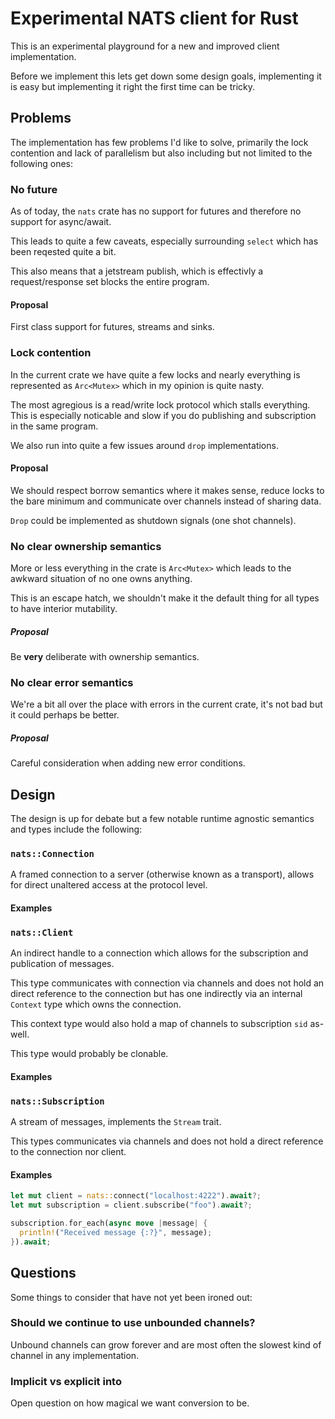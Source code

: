 # Experimental NATS client for Rust

This is an experimental playground for a new and improved client
implementation.

Before we implement this lets get down some design goals, implementing
it is easy but implementing it right the first time can be tricky.

## Problems

The implementation has few problems I'd like to solve, primarily the lock
contention and lack of parallelism but also including but not limited to the
following ones:

### No future

As of today, the `nats` crate has no support for futures and therefore no
support for async/await.

This leads to quite a few caveats, especially surrounding `select` which has
been reqested quite a bit.

This also means that a jetstream publish, which is effectivly a request/response
set blocks the entire program.

#### Proposal

First class support for futures, streams and sinks.

### Lock contention

In the current crate we have quite a few locks and nearly everything is
represented as `Arc<Mutex>` which in my opinion is quite nasty.

The most agregious is a read/write lock protocol which stalls everything.
This is especially noticable and slow if you do publishing and subscription in
the same program.

We also run into quite a few issues around `drop` implementations.

#### Proposal

We should respect borrow semantics where it makes sense, reduce locks to the
bare minimum and communicate over channels instead of sharing data.

`Drop` could be implemented as shutdown signals (one shot channels).


### No clear ownership semantics 

More or less everything in the crate is `Arc<Mutex>` which leads to the awkward
situation of no one owns anything.

This is an escape hatch, we shouldn't make it the default thing for all types
to have interior mutability.

##### Proposal

Be **very** deliberate with ownership semantics.


### No clear error semantics

We're a bit all over the place with errors in the current crate, it's not bad
but it could perhaps be better.

##### Proposal

Careful consideration when adding new error conditions.

## Design

The design is up for debate but a few notable runtime agnostic semantics and
types include the following:

### `nats::Connection`

A framed connection to a server (otherwise known as a transport), allows for direct unaltered access at the protocol level.

#### Examples

### `nats::Client`

An indirect handle to a connection which allows for the subscription and publication of messages.

This type communicates with connection via channels and does not hold an direct
reference to the connection but has one indirectly via an internal `Context`
type which owns the connection.

This context type would also hold a map of channels to subscription `sid`
as-well.

This type would probably be clonable.

#### Examples

### `nats::Subscription`

A stream of messages, implements the `Stream` trait.

This types communicates via channels and does not hold a direct reference to
the connection nor client.

#### Examples

```rust
let mut client = nats::connect("localhost:4222").await?;
let mut subscription = client.subscribe("foo").await?;

subscription.for_each(async move |message| {
  println!("Received message {:?}", message);
}).await;
```

## Questions

Some things to consider that have not yet been ironed out:

### Should we continue to use unbounded channels?

Unbound channels can grow forever and are most often the slowest kind of
channel in any implementation.

### Implicit vs explicit into

Open question on how magical we want conversion to be.
